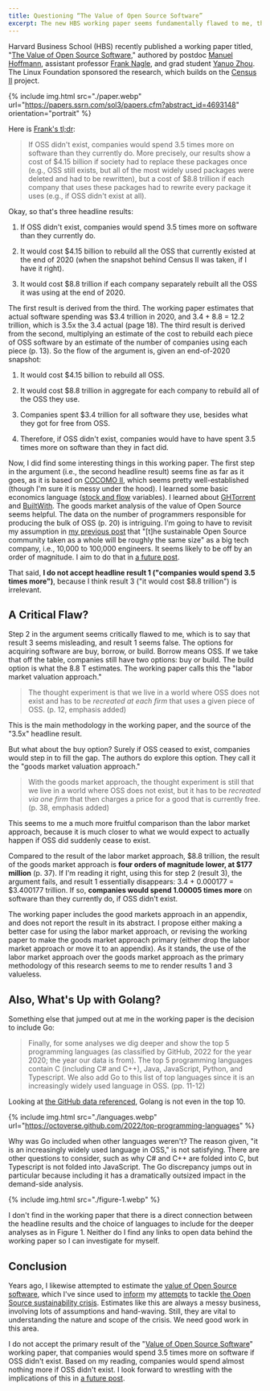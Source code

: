 ```yaml
---
title: Questioning “The Value of Open Source Software”
excerpt: The new HBS working paper seems fundamentally flawed to me, though it has some helpful parts.
---
```


Harvard Business School (HBS) recently published a working paper titled, "[The
Value of Open Source
Software](https://papers.ssrn.com/sol3/papers.cfm?abstract_id=4693148),"
authored by postdoc [Manuel
Hoffmann](https://www.linkedin.com/in/manuel-hoffmann-b4798773/), assistant
professor [Frank Nagle](https://www.linkedin.com/in/frank-nagle/), and grad
student [Yanuo Zhou](https://www.linkedin.com/in/yanuo-zhou/). The Linux
Foundation sponsored the research, which builds on the [Census
II](https://www.linuxfoundation.org/research/census-ii-of-free-and-open-source-software-application-libraries)
project.

{% include img.html src="./paper.webp" url="https://papers.ssrn.com/sol3/papers.cfm?abstract_id=4693148" orientation="portrait" %}

Here is [Frank's
tl;dr](https://www.linkedin.com/feed/update/urn:li:activity:7153860222812372993/):

> If OSS didn't exist, companies would spend 3.5 times more on software than
> they currently do. More precisely, our results show a cost of $4.15 billion
> if society had to replace these packages once (e.g., OSS still exists, but
> all of the most widely used packages were deleted and had to be rewritten),
> but a cost of $8.8 trillion if each company that uses these packages had to
> rewrite every package it uses (e.g., if OSS didn't exist at all).

Okay, so that's three headline results:

1. If OSS didn't exist, companies would spend 3.5 times more on software than
   they currently do.

2. It would cost $4.15 billion to rebuild all the OSS that currently existed
   at the end of 2020 (when the snapshot behind Census II was taken, if I have
   it right).

3. It would cost $8.8 trillion if each company separately rebuilt all
   the OSS it was using at the end of 2020.

The first result is derived from the third. The working paper estimates that actual
software spending was $3.4 trillion in 2020, and 3.4 + 8.8 = 12.2 trillion,
which is 3.5x the 3.4 actual (page 18). The third result is derived from the
second, multiplying an estimate of the cost to rebuild each piece of OSS
software by an estimate of the number of companies using each piece (p. 13). So
the flow of the argument is, given an end-of-2020 snapshot:

1. It would cost $4.15 billion to rebuild all OSS.

2. It would cost $8.8 trillion in aggregate for each company to rebuild all of
   the OSS they use.

3. Companies spent $3.4 trillion for all software they use, besides what they
   got for free from OSS.

4. Therefore, if OSS didn't exist, companies would have to have spent 3.5 times
   more on software than they in fact did.

Now, I did find some interesting things in this working paper. The first step
in the argument (i.e., the second headline result) seems fine as far as it
goes, as it is based on [COCOMO II](https://en.wikipedia.org/wiki/COCOMO),
which seems pretty well-established (though I'm sure it is messy under the
hood). I learned some basic economics language ([stock and
flow](https://en.wikipedia.org/wiki/Stock_and_flow) variables). I learned about
[GHTorrent](https://gousios.org/bibliography/G13.html) and
[BuiltWith](https://builtwith.com/). The goods market analysis of the value of
Open Source seems helpful. The data on the number of programmers responsible
for producing the bulk of OSS (p. 20) is intriguing. I'm going to have
to revisit my assumption in [my previous
post](https://openpath.chadwhitacre.com/2024/the-open-source-sustainability-crisis/) that
"[t]he sustainable Open Source community taken as a whole will be roughly the
same size" as a big tech company, i.e., 10,000 to 100,000 engineers. It seems
likely to be off by an order of magnitude. I aim to do that in [a future
post](https://github.com/chadwhitacre/openpath/issues/20).

That said, **I do not accept headline result 1 ("companies would spend 3.5 times
more")**, because I think result 3 ("it would cost $8.8 trillion") is irrelevant.

## A Critical Flaw?

Step 2 in the argument seems critically flawed to me, which is to say that
result 3 seems misleading, and result 1 seems false. The options for acquiring
software are buy, borrow, or build. Borrow means OSS. If we take that off the
table, companies still have two options: buy or build. The build option is what
the 8.8 T estimates. The working paper calls this the "labor market valuation
approach."

> The thought experiment is that we live in a world where OSS does not exist
> and has to be _recreated at each firm_ that uses a given piece of OSS. (p. 12, emphasis added)

This is the main methodology in the working paper, and the source of the
"3.5x" headline result.

But what about the buy option? Surely if OSS ceased to exist, companies would
step in to fill the gap. The authors do explore this option. They call it the
"goods market valuation approach."

> With the goods market approach, the thought experiment is still that we live
> in a world where OSS does not exist, but it has to be _recreated via one firm_
> that then charges a price for a good that is currently free. (p. 38, emphasis added)

This seems to me a much more fruitful comparison than the labor market
approach, because it is much closer to what we would expect to actually happen
if OSS did suddenly cease to exist.

Compared to the result of the labor market approach, $8.8 trillion, the result
of the goods market approach is **four orders of magnitude lower, at $177
million** (p. 37). If I'm reading it right, using this for step 2 (result 3),
the argument fails, and result 1 essentially disappears: 3.4 + 0.000177 =
$3.400177 trillion. If so, **companies would spend 1.00005 times more** on
software than they currently do, if OSS didn't exist.

The working paper includes the good markets approach in an appendix, and does
not report the result in its abstract. I propose either making a better case
for using the labor market approach, or revising the working paper to make the
goods market approach primary (either drop the labor market approach or move it
to an appendix). As it stands, the use of the labor market approach over the
goods market approach as the primary methodology of this research seems to me
to render results 1 and 3 valueless.

## Also, What's Up with Golang?

Something else that jumped out at me in the working paper is the decision to
include Go:

> Finally, for some analyses we dig deeper and show the top 5 programming
> languages (as classified by GitHub, 2022 for the year 2020; the year our data
> is from). The top 5 programming languages contain C (including C# and C++),
> Java, JavaScript, Python, and Typescript. We also add Go to this list of top
> languages since it is an increasingly widely used language in OSS. (pp.
> 11-12)

Looking at [the GitHub data
referenced](https://octoverse.github.com/2022/top-programming-languages),
Golang is not even in the top 10.

{% include img.html src="./languages.webp" url="https://octoverse.github.com/2022/top-programming-languages" %}

Why was Go included when other languages weren't? The reason given, "it is an
increasingly widely used language in OSS," is not satisfying. There are other
questions to consider, such as why C# and C++ are folded into C, but Typescript
is not folded into JavaScript. The Go discrepancy jumps out in particular
because including it has a dramatically outsized impact in the demand-side
analysis.

{% include img.html src="./figure-1.webp" %}

I don't find in the working paper that there is a direct connection between the
headline results and the choice of languages to include for the deeper analyses
as in Figure 1. Neither do I find any links to open data behind the working
paper so I can investigate for myself.

## Conclusion

Years ago, I likewise attempted to estimate the [value of Open Source
software](https://gratipay.news/open-source-captures-almost-none-of-the-value-it-creates-9015eb7e293e),
which I've since used to
[inform](https://gratipay.news/your-company-should-probably-pay-2000-per-person-for-open-source-9205443e209d)
my
[attempts](https://blog.sentry.io/we-just-gave-500-000-dollars-to-open-source-maintainers/)
to tackle [the Open Source sustainability
crisis](https://openpath.chadwhitacre.com/2024/the-open-source-sustainability-crisis/).
Estimates like this are always a messy business, involving lots of assumptions
and hand-waving. Still, they are vital to understanding the nature and scope of
the crisis. We need good work in this area.

I do not accept the primary result of the "[Value of Open Source
Software](https://papers.ssrn.com/sol3/papers.cfm?abstract_id=4693148)" working
paper, that companies would spend 3.5 times more on software if OSS didn't
exist. Based on my reading, companies would spend almost nothing more if OSS
didn't exist. I look forward to wrestling with the implications of this in [a
future post](https://github.com/chadwhitacre/openpath/issues/20).
